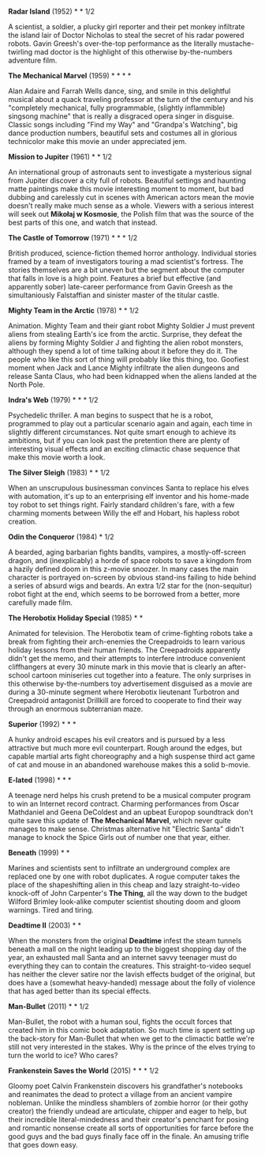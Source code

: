 **Radar Island** (1952) * * 1/2

A scientist, a soldier, a plucky girl reporter and their pet monkey infiltrate
the island lair of Doctor Nicholas to steal the secret of his radar powered
robots. Gavin Greesh's over-the-top performance as the literally
mustache-twirling mad doctor is the highlight of this otherwise by-the-numbers
adventure film.

**The Mechanical Marvel** (1959) * * * *

Alan Adaire and Farrah Wells dance, sing, and smile in this delightful musical
about a quack traveling professor at the turn of the century and his "completely
mechanical, fully programmable, (slightly inflammible) singsong machine" that is
really a disgraced opera singer in disguise. Classic songs including "Find
my Way" and "Grandpa's Watching", big dance production numbers, beautiful sets
and costumes all in glorious technicolor make this movie an under appreciated jem.

**Mission to Jupiter** (1961) * * 1/2 

An international group of astronauts sent to investigate a mysterious signal
from Jupiter discover a city full of robots. Beautiful settings and haunting
matte paintings make this movie interesting moment to moment, but bad dubbing
and carelessly cut in scenes with American actors mean the movie doesn't really
make much sense as a whole. Viewers with a serious interest will seek out
**Mikołaj w Kosmosie**, the Polish film that was the source of the best parts of
this one, and watch that instead.

**The Castle of Tomorrow** (1971) * * * 1/2

British produced, science-fiction themed horror anthology. Individual stories
framed by a team of investigators touring a mad scientist's fortress. The
stories themselves are a bit uneven but the segment about the computer that
falls in love is a high point. Features a brief but effective (and apparently
sober) late-career performance from Gavin Greesh as the simultaniously
Falstaffian and sinister master of the titular castle.

**Mighty Team in the Arctic** (1978) * * 1/2

Animation. Mighty Team and their giant robot Mighty Soldier J must prevent
aliens from stealing Earth's ice from the arctic. Surprise, they defeat the
aliens by forming Mighty Soldier J and fighting the alien robot monsters,
although they spend a lot of time talking about it before they do it. The people
who like this sort of thing will probably like this thing, too. Goofiest moment
when Jack and Lance Mighty infiltrate the alien dungeons and release Santa
Claus, who had been kidnapped when the aliens landed at the North Pole.

**Indra's Web** (1979) * * * 1/2

Psychedelic thriller. A man begins to suspect that he is a robot, programmed to
play out a particular scenario again and again, each time in slightly different
circumstances. Not quite smart enough to achieve its ambitions, but if you can
look past the pretention there are plenty of interesting visual effects and
an exciting climactic chase sequence that make this movie worth a look.

**The Silver Sleigh** (1983) * * 1/2

When an unscrupulous businessman convinces Santa to replace his elves with
automation, it's up to an enterprising elf inventor and his home-made toy robot
to set things right. Fairly standard children's fare, with a few charming moments
between Willy the elf and Hobart, his hapless robot creation.

**Odin the Conqueror** (1984) * 1/2

A bearded, aging barbarian fights bandits, vampires, a mostly-off-screen dragon,
and (inexplicably) a horde of space robots to save a kingdom from a hazily
defined doom in this z-movie snoozer. In many cases the main character is
portrayed on-screen by obvious stand-ins failing to hide behind a series of
absurd wigs and beards. An extra 1/2 star for the (non-sequitur) robot fight at
the end, which seems to be borrowed from a better, more carefully made film.

**The Herobotix Holiday Special** (1985) * *

Animated for television. The Herobotix team of crime-fighting robots take a
break from fighting their arch-enemies the Creepadroids to learn various holiday
lessons from their human friends. The Creepadroids apparently didn't get the
memo, and their attempts to interfere introduce convenient cliffhangers at every
30 minute mark in this movie that is clearly an after-school cartoon miniseries
cut together into a feature. The only surprises in this otherwise by-the-numbers
toy advertisement disguised as a movie are during a 30-minute segment where
Herobotix lieutenant Turbotron and Creepadroid antagonist Drillkill are forced
to cooperate to find their way through an enormous subterranian maze.

**Superior** (1992) * * *

A hunky android escapes his evil creators and is pursued by a less attractive
but much more evil counterpart. Rough around the edges, but capable martial arts
fight choreography and a high suspense third act game of cat and mouse in an
abandoned warehouse makes this a solid b-movie.

**E-lated** (1998) * * *

A teenage nerd helps his crush pretend to be a musical computer program to win
an Internet record contract. Charming performances from Oscar Mathdaniel and
Geena DeColdest and an upbeat Europop soundtrack don't quite save this update of
**The Mechanical Marvel**, which never quite manages to make sense. Christmas
alternative hit "Electric Santa" didn't manage to knock the Spice Girls out of
number one that year, either.

**Beneath** (1999) * *

Marines and scientists sent to infiltrate an underground complex are replaced
one by one with robot duplicates. A rogue computer takes the place of the
shapeshifting alien in this cheap and lazy straight-to-video knock-off of John
Carpenter's **The Thing**, all the way down to the budget Wilford Brimley
look-alike computer scientist shouting doom and gloom warnings. Tired and
tiring.

**Deadtime II** (2003) * *

When the monsters from the original **Deadtime** infest the steam tunnels
beneath a mall on the night leading up to the biggest shopping day of the year,
an exhausted mall Santa and an internet savvy teenager must do everything they
can to contain the creatures. This straight-to-video sequel has neither the
clever satire nor the lavish effects budget of the original, but does have a
(somewhat heavy-handed) message about the folly of violence that has aged better
than its special effects.

**Man-Bullet** (2011) * * 1/2

Man-Bullet, the robot with a human soul, fights the occult forces that created
him in this comic book adaptation. So much time is spent setting up the
back-story for Man-Bullet that when we get to the climactic battle we're still
not very interested in the stakes. Why is the prince of the elves trying to turn
the world to ice? Who cares?

**Frankenstein Saves the World** (2015) * * * 1/2

Gloomy poet Calvin Frankenstein discovers his grandfather's notebooks and
reanimates the dead to protect a village from an ancient vampire nobleman.
Unlike the mindless shamblers of zombie horror (or their gothy creator) the
friendly undead are articulate, chipper and eager to help, but their incredible
literal-mindedness and their creator's penchant for posing and romantic nonsense
create all sorts of opportunities for farce before the good guys and the bad
guys finally face off in the finale. An amusing trifle that goes down easy.
